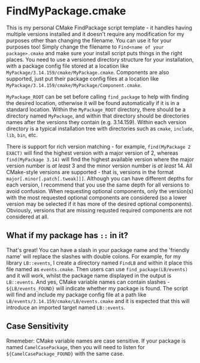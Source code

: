 FindMyPackage.cmake
===================

This is my personal CMake FindPackage script template - it handles having multiple versions installed and it doesn't require any modification for my purposes other than changing the filename.
You can use it for your purposes too!
Simply change the filename to `Find<name of your package>.cmake` and make sure your install script puts things in the right places.
You need to use a versioned directory structure for your installation, with a package config file stored at a location like `MyPackage/3.14.159/cmake/MyPackage.cmake`.
Components are also supported, just put their package config files at a location like `MyPackage/3.14.159/cmake/MyPackage/Component.cmake`.

`MyPackage_ROOT` can be set before calling `find_package` to help with finding the desired location, otherwise it will be found automatically if it is in a standard location.
Within the `MyPackage_ROOT` directory, there should be a directory named `MyPackage`, and within that directory should be directories names after the versions they contain (e.g. 3.14.159).
Within each version directory is a typical installation tree with directories such as `cmake`, `include`, `lib`, `bin`, etc.

There is support for rich version matching - for example, `find(MyPackage 2 EXACT)` will find the highest version with a major version of 2, whereas `find(MyPackage 3.14)` will find the highest available version where the major version number is _at least_ 3 and the minor version number is _at least_ 14.
All CMake-style versions are supported - that is, versions in the format `major[.minor[.patch[.tweak]]]`.
Although you can have different depths for each version, I recommend that you use the same depth for all versions to avoid confusion.
When requesting optional components, only the version(s) with the most requested optional components are considered (so a lower version may be selected if it has more of the desired optional components).
Obviously, versions that are missing requsted required components are not considered at all.

## What if my package has `::` in it?
That's great! You can have a slash in your package name and the 'friendly name' will replace the slashes with double colons.
For example, for my library `LB::events`, I create a directory named `FindLB` and within it place this file named as `events.cmake`.
Then users can use `find_package(LB/events)` and it will work, whilst the package name displayed in the output is `LB::events`.
And yes, CMake variable names can contain slashes - `${LB/events_FOUND}` will indicate whether my package is found.
The script will find and include my package config file at a path like `LB/events/3.14.159/cmake/LB/events.cmake` and it is expected that this will introduce an imported target named `LB::events`.

## Case Sensitivity
Rmemeber: CMake variable names are case sensitive.
If your package is named `CamelCasePackage`, then you will need to listen for `${CamelCasePackage_FOUND}` with the same case.
